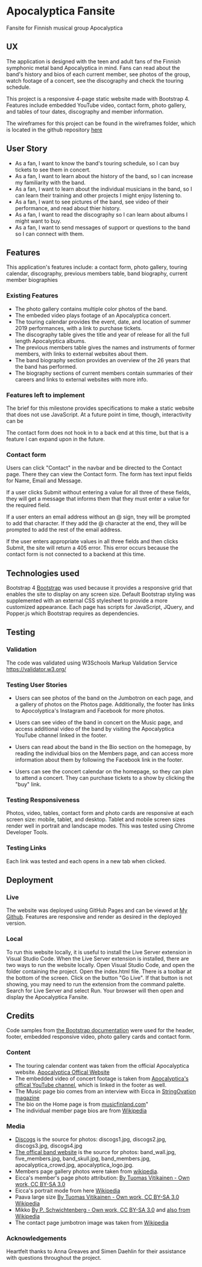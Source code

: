 # Apocalyptica Fansite
Fansite for Finnish musical group Apocalyptica

## UX
The application is designed with the teen and adult fans of the Finnish symphonic metal band Apocalyptica in mind. Fans can read about the band's history and bios of each current member, see photos of the group, watch footage of a concert, see the discography and check the touring schedule.
 
This project is a responsive 4-page static website made with Bootstrap 4. Features include embedded YouTube video, contact form, photo gallery, and tables of tour dates, discography and member information.

The wireframes for this project can be found in the wireframes folder, which is located in the github repository [here](https://github.com/toamber2/apocalyptica/tree/master/wireframes)

## User Story 
* As a fan, I want to know the band's touring schedule, so I can buy tickets to see them in concert. 
* As a fan, I want to learn about the history of the band, so I can increase my familiarity with the band.
* As a fan, I want to learn about the individual musicians in the band, so I can learn their training and other projects I might enjoy listening to.
* As a fan, I want to see pictures of the band, see video of their performance, and read about thier history.
* As a fan, I want to read the discography so I can learn about albums I might want to buy.
* As a fan, I want to send messages of support or questions to the band so I can connect with them. 
 

## Features
This application's features include: a contact form, photo gallery, touring calendar, discography, previous members table, band biography, current member biographies

### Existing Features
* The photo gallery contains multiple color photos of the band.
* The embeded video plays footage of an Apocalyptica concert. 
* The touring calendar provides the event, date, and location of summer 2019 performances, with a link to purchase tickets.
* The discography table gives the title and year of release for all the full length Apocalyptica albums.
* The previous members table gives the names and instruments of former members, with links to external websites about them.
* The band biography section provides an overview of the 26 years that the band has performed.
* The biography sections of current members contain summaries of their careers and links to external websites with more info. 

### Features left to implement
The brief for this milestone provides specifications to make a static website that does not use JavaScript. At a future point in time, though, interactivity can be

The contact form does not hook in to a back end at this time, but that is a feature I can expand upon in the future.

### Contact form
Users can click "Contact" in the navbar and be directed to the Contact page. There they can view the Contact form. The form has text input fields for Name, Email and Message. 

If a user clicks Submit without entering a value for all three of these fields, they will get a message that informs them that they must enter a value for the required field. 

If a user enters an email address without an @ sign, tney will be prompted to add that character. If they add the @ character at the end, they will be prompted to add the rest of the email address. 

If the user enters appropriate values in all three fields and then clicks Submit, the site will return a 405 error. This error occurs because the contact form is not connected to a backend at this time.

## Technologies used
Bootstrap 4 [Bootstrap](https://getbootstrap.com/) was used because it provides a responsive grid that enables the site to display on any screen size. Default Bootstrap styling was supplemented with an external CSS stylesheet to provide a more customized appearance. Each page has scripts for JavaScript, JQuery, and Popper.js which Bootstrap requires as dependencies. 


## Testing
### Validation
The code was validated using W3Schools Markup Validation Service https://validator.w3.org/

### Testing User Stories
* Users can see photos of the band on the Jumbotron on each page, and a gallery of photos on the Photos page. Additionally, the footer has links to Apocolyptica's Instagram and Facebook for more photos. 

* Users can see video of the band in concert on the Music page, and access additional video of the band by visiting the Apocalyptica YouTube channel linked in the footer. 

* Users can read about the band in the Bio section on the homepage, by reading the individual bios on the Members page, and can access more information about them by following the Facebook link in the footer. 

* Users can see the concert calendar on the homepage, so they can plan to attend a concert. They can purchase tickets to a show by clicking the "buy" link.

### Testing Responsiveness
Photos, video, tables, contact form and photo cards are responsive at each screen size: mobile, tablet, and desktop. Tablet and mobile screen sizes render well in portrait and landscape modes. This was tested using Chrome Developer Tools.

### Testing Links
Each link was tested and each opens in a new tab when clicked.

## Deployment
### Live
The website was deployed using GitHub Pages and can be viewed at [My Github](https://toamber2.github.io/apocalyptica/). Features are responsive and render as desired in the deployed version. 

### Local
To run this website locally, it is useful to install the Live Server extension in Visual Studio Code. When the Live Server extension is installed, there are two ways to run the website locally. Open Visual Studio Code, and open the folder containing the project. Open the index.html file. There is a toolbar at the bottom of the screen. Click on the button "Go Live". If that button is not showing, you may need to run the extension from the command palette. Search for Live Server and select Run. Your browser will then open and display the Apocalyptica Fansite. 

## Credits
Code samples from [the Bootstrap documentation]("https://getbootstrap.com/docs/4.3/getting-started/introduction/") were used for the header, footer, embedded responsive video, photo gallery cards  and contact form.

### Content
* The touring calendar content was taken from the official Apocalyptica website. [Apocalyptica Offical Website]("https://www.apocalyptica.com/en/")
* The embedded video of concert footage is taken from [Apocalyptica's offical YouTube channel](https://www.youtube.com/user/ApocalypticaVideos), which is linked in the footer as well. 
* The Music page bio comes from an interview with Eicca in [StringOvation magazine]("https://www.connollymusic.com/stringovation/artist-interview-apocalyptica")
* The bio on the Home page is from [musicfinland.com]("https://musicfinland.com/en/news/finnish-music-export-award-goes-to-apocalyptica-agency)"
* The individual member page bios are from [Wikipedia]("https://en.wikipedia.org/wiki/Apocalyptica")



### Media
* [Discogs](https://www.discogs.com/artist/17482-Apocalyptica) is the source for photos: discogs1.jpg, discogs2.jpg, discogs3.jpg, discogs4.jpg
* [The offical band website](https://www.apocalyptica.com/en/) is the source for photos: band_wall.jpg, five_members.jpg, band_skull.jpg, band_members.jpg, apocalyptica_crowd.jpg, apocalyptica_logo.jpg. 
* Members page gallery photos were taken from [wikipedia]("https://en.wikipedia.org/wiki/Apocalyptica").
* Eicca's member's page photo attribution: [By Tuomas Vitikainen - Own work, CC BY-SA 3.0](https://commons.wikimedia.org/w/index.php?curid=7378605)
* Eicca's portrait mode from here [Wikipedia](https://en.wikipedia.org/wiki/Eicca_Toppinen#/media/File:Eicca_Toppinen_-_Ilosaarirock_2009.jpg)
* Paava large size [By Tuomas Vitikainen - Own work, CC BY-SA 3.0](https://commons.wikimedia.org/w/index.php?curid=7379186)
[Wikipedia](https://en.wikipedia.org/wiki/Paavo_L%C3%B6tj%C3%B6nen#/media/File:Paavo_L%C3%B6tj%C3%B6nen_-_Ilosaarirock_2009.jpg)
* Mikko [By P. Schwichtenberg - Own work, CC BY-SA 3.0](https://commons.wikimedia.org/w/index.php?curid=34587934)
 and [ also from Wikipedia](https://en.wikipedia.org/wiki/Mikko_Sir%C3%A9n)
 * The contact page jumbotron image was taken from [Wikipedia]("https://upload.wikimedia.org/wikipedia/commons/8/81/Apocalyptica_-_Ilosaarirock_2009.jpg")


### Acknowledgements
Heartfelt thanks to Anna Greaves and Simen Daehlin for their assistance with questions throughout the project.

